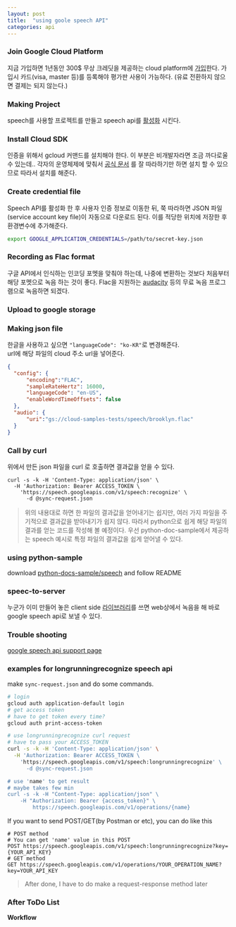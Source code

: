 ```yaml
---
layout: post
title:  "using goole speech API"
categories: api
---
```


### Join Google Cloud Platform
지금 가입하면 1년동안 300$ 무상 크레딧을 제공하는 cloud platform에 [가입](https://console.cloud.google.com/freetrial)한다. 가입시 카드(visa, master 등)를 등록해야 평가판 사용이 가능하다. (유료 전환하지 않으면 결제는 되지 않는다.)

### Making Project
speech를 사용할 프로젝트를 만들고 speech api를 [활성화](https://console.cloud.google.com/flows/enableapi?apiid=speech.googleapis.com) 시킨다. 

### Install Cloud SDK
인증을 위해서 gcloud 커맨드를 설치해야 한다. 이 부분은 비개발자라면 조금 까다로울 수 있는데.. 각자의 운영체제에 맞춰서 [공식 문서](https://cloud.google.com/sdk/) 를 잘 따라하기만 하면 설치 할 수 있으므로 따라서 설치를 해준다.

### Create credential file
Speech API를 활성화 한 후 사용자 인증 정보로 이동한 뒤, 쭉 따라하면 JSON 파일 (service account key file)이 자동으로 다운로드 된다. 이를 적당한 위치에 저장한 후 환경변수에 추가해준다.

```bash
export GOOGLE_APPLICATION_CREDENTIALS=/path/to/secret-key.json
```

### Recording as Flac format
구글 API에서 인식하는 인코딩 포멧을 맞춰야 하는데, 나중에 변환하는 것보다 처음부터 해당 포멧으로 녹음 하는 것이 좋다. Flac을 지원하는 [audacity](https://cloud.google.com/sdk/) 등의 무료 녹음 프로그램으로 녹음하면 되겠다.

### Upload to google storage

### Making json file
한글을 사용하고 싶으면 `"languageCode": "ko-KR"`로 변경해준다.   
url에 해당 파일의 cloud 주소 url을 넣어준다.    

```json
{
  "config": {
      "encoding":"FLAC",
      "sampleRateHertz": 16000,
      "languageCode": "en-US",
      "enableWordTimeOffsets": false
  },
  "audio": {
      "uri":"gs://cloud-samples-tests/speech/brooklyn.flac"
  }
}
```


### Call by curl
위에서 만든 json 파일을 curl 로 호출하면 결과값을 얻을 수 있다.   
```
curl -s -k -H 'Content-Type: application/json' \
  -H 'Authorization: Bearer ACCESS_TOKEN \
    'https://speech.googleapis.com/v1/speech:recognize' \
	  -d @sync-request.json
```


> 위의 내용대로 하면 한 파일의 결과값을 얻어내기는 쉽지만, 여러 가지 파일을 주기적으로 결과값을 받아내기가 쉽지 않다. 따라서 python으로 쉽게 해당 파일의 결과를 얻는 코드를 작성해 볼 예정이다. 우선 python-doc-sample에서 제공하는 speech 예시로 특정 파일의 결과값을 쉽게 얻어낼 수 있다.


### using python-sample

download [python-docs-sample/speech](https://github.com/GoogleCloudPlatform/python-docs-samples/tree/master/speech/cloud-client) and follow README

### speec-to-server
누군가 이미 만들어 놓은 client side [라이브러리](https://github.com/akrennmair/speech-to-server)를 쓰면 web상에서 녹음을 해 바로 google speech api로 보낼 수 있다.

### Trouble shooting
[google speech api support page](https://cloud.google.com/speech/support)


### examples for longrunningrecognize speech api
make `sync-request.json` and do some commands.    

```bash
# login
gcloud auth application-default login
# get access token
# have to get token every time?
gcloud auth print-access-token

# use longrunningrecognize curl request
# have to pass your ACCESS_TOKEN
curl -s -k -H 'Content-Type: application/json' \
  -H 'Authorization: Bearer ACCESS_TOKEN \
    'https://speech.googleapis.com/v1/speech:longrunningrecognize' \
	  -d @sync-request.json

# use 'name' to get result
# maybe takes few min
curl -s -k -H "Content-Type: application/json" \
    -H "Authorization: Bearer {access_token}" \
	    https://speech.googleapis.com/v1/operations/{name}
```

If you want to send POST/GET(by Postman or etc), you can do like this

```
# POST method
# You can get 'name' value in this POST
POST https://speech.googleapis.com/v1/speech:longrunningrecognize?key={YOUR_API_KEY}
# GET method
GET https://speech.googleapis.com/v1/operations/YOUR_OPERATION_NAME?key=YOUR_API_KEY
```

> After done, I have to do make a request-response method later

### After ToDo List
**Workflow**
